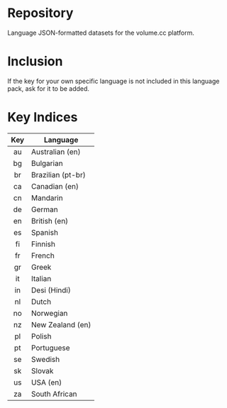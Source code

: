 # Repository

Language JSON-formatted datasets for the volume.cc platform.

# Inclusion

If the key for your own specific language is not included in this language pack, ask for it to be added.

# Key Indices

|  Key  | Language          |
|:-----:|-------------------|
| au    | Australian (en)   |
| bg    | Bulgarian         |
| br    | Brazilian (pt-br) |
| ca    | Canadian (en)     |
| cn    | Mandarin          |
| de    | German            |
| en    | British (en)      |
| es    | Spanish           |
| fi    | Finnish           |
| fr    | French            |
| gr    | Greek             |
| it    | Italian           |
| in    | Desi (Hindi)      |
| nl    | Dutch             |
| no    | Norwegian         |
| nz    | New Zealand (en)  |
| pl    | Polish            |
| pt    | Portuguese        |
| se    | Swedish           |
| sk    | Slovak            |
| us    | USA (en)          |
| za    | South African     |
